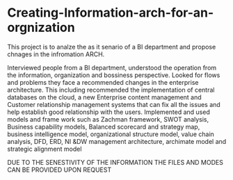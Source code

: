# Creating-Information-arch-for-an-orgnization
This project is to analze the as it senario of a BI department and propose chnages in the infromation ARCH.

Interviewed people from a BI department, understood the operation from the information, organization and bossiness perspective. Looked for flows and problems they face a recommended changes in the enterprise architecture. This including recommended the implementation of central databases on the cloud, a new Enterprise content management and Customer relationship management systems that can fix all the issues and help establish good relationship with the users. Implemented and used models and frame work such as Zachman framework, SWOT analysis, Business capability models, Balanced scorecard and strategy map, business intelligence model, organizational structure model, value chain analysis, DFD, ERD, NI &DW management architecture, archimate model and strategic alignment model

DUE TO THE SENESTIVITY OF THE INFORMATION THE FILES AND MODES CAN BE PROVIDED UPON REQUEST 
